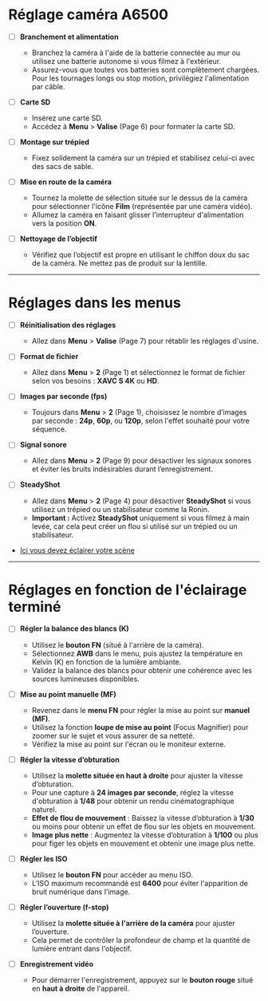 
# Réglage caméra A6500

- [ ] **Branchement et alimentation**  
  - Branchez la caméra à l'aide de la batterie connectée au mur ou utilisez une batterie autonome si vous filmez à l'extérieur.
  - Assurez-vous que toutes vos batteries sont complètement chargées. Pour les tournages longs ou stop motion, privilégiez l'alimentation par câble.

- [ ] **Carte SD**  
  - Insérez une carte SD.
  - Accédez à **Menu** > **Valise** (Page 6) pour formater la carte SD.

- [ ] **Montage sur trépied**  
  - Fixez solidement la caméra sur un trépied et stabilisez celui-ci avec des sacs de sable.

- [ ] **Mise en route de la caméra**  
  - Tournez la molette de sélection située sur le dessus de la caméra pour sélectionner l'icône **Film** (représentée par une caméra vidéo).
  - Allumez la caméra en faisant glisser l'interrupteur d'alimentation vers la position **ON**.

- [ ] **Nettoyage de l’objectif**  
  - Vérifiez que l’objectif est propre en utilisant le chiffon doux du sac de la caméra. Ne mettez pas de produit sur la lentille.

---

# Réglages dans les menus

- [ ] **Réinitialisation des réglages**  
  - Allez dans **Menu** > **Valise** (Page 7) pour rétablir les réglages d'usine.

- [ ] **Format de fichier**  
  - Allez dans **Menu** > **2** (Page 1) et sélectionnez le format de fichier selon vos besoins : **XAVC S 4K** ou **HD**.

- [ ] **Images par seconde (fps)**  
  - Toujours dans **Menu** > **2** (Page 1), choisissez le nombre d’images par seconde : **24p**, **60p**, ou **120p**, selon l'effet souhaité pour votre séquence.

- [ ] **Signal sonore**  
  - Allez dans **Menu** > **2** (Page 9) pour désactiver les signaux sonores et éviter les bruits indésirables durant l’enregistrement.

- [ ] **SteadyShot**  
  - Allez dans **Menu** > **2** (Page 4) pour désactiver **SteadyShot** si vous utilisez un trépied ou un stabilisateur comme la Ronin.  
  - **Important :** Activez **SteadyShot** uniquement si vous filmez à main levée, car cela peut créer un flou si utilisé sur un trépied ou un stabilisateur.

* [Ici vous devez éclairer votre scène](./references/Lumière.md)

---

# Réglages en fonction de l'**éclairage terminé**


- [ ] **Régler la balance des blancs (K)**  
  - Utilisez le **bouton FN** (situé à l'arrière de la caméra).
  - Sélectionnez **AWB** dans le menu, puis ajustez la température en Kelvin (K) en fonction de la lumière ambiante.
  - Validez la balance des blancs pour obtenir une cohérence avec les sources lumineuses disponibles.

- [ ] **Mise au point manuelle (MF)**  
  - Revenez dans le **menu FN** pour régler la mise au point sur **manuel (MF)**.
  - Utilisez la fonction **loupe de mise au point** (Focus Magnifier) pour zoomer sur le sujet et vous assurer de sa netteté.
  - Vérifiez la mise au point sur l'écran ou le moniteur externe.

- [ ] **Régler la vitesse d’obturation**  
  - Utilisez la **molette située en haut à droite** pour ajuster la vitesse d’obturation.
  - Pour une capture à **24 images par seconde**, réglez la vitesse d'obturation à **1/48** pour obtenir un rendu cinématographique naturel.
  - **Effet de flou de mouvement** : Baissez la vitesse d’obturation à **1/30** ou moins pour obtenir un effet de flou sur les objets en mouvement.
  - **Image plus nette** : Augmentez la vitesse d’obturation à **1/100** ou plus pour figer les objets en mouvement et obtenir une image plus nette.

- [ ] **Régler les ISO**  
  - Utilisez le **bouton FN** pour accéder au menu ISO.
  - L’ISO maximum recommandé est **6400** pour éviter l'apparition de bruit numérique dans l'image.

- [ ] **Régler l’ouverture (f-stop)**  
  - Utilisez la **molette située à l'arrière de la caméra** pour ajuster l’ouverture.
  - Cela permet de contrôler la profondeur de champ et la quantité de lumière entrant dans l'objectif.

- [ ] **Enregistrement vidéo**  
  - Pour démarrer l'enregistrement, appuyez sur le **bouton rouge** situé en **haut à droite** de l'appareil.

